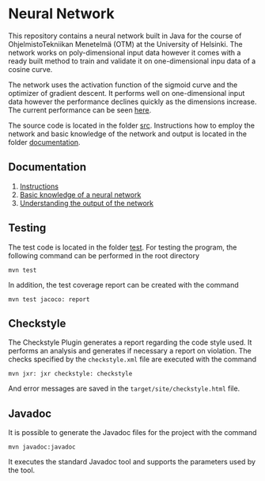 # Neural Network

This repository contains a neural network built in Java for the course of OhjelmistoTekniikan Menetelmä 
(OTM) at the University of Helsinki. The network works on poly-dimensional input data however it comes with a 
ready built method to train and validate it on one-dimensional inpu data of a cosine curve.

The network uses the activation function of the sigmoid curve and the optimizer of gradient descent.
It performs well on one-dimensional input data however the performance declines quickly as the dimensions increase.
The current performance can be seen [here](https://github.com/alintulu/NeuralNetwork/blob/master/src/README.md).

The source code 
is located in the folder [src](https://github.com/alintulu/NeuralNetwork/tree/master/src). Instructions how
to employ the network and basic knowledge of the network and output is located in the folder 
[documentation](https://github.com/alintulu/NeuralNetwork/tree/master/documentation).

## Documentation

  1. [Instructions](https://github.com/alintulu/NeuralNetwork/blob/master/documentation/Instructions.md)
  2. [Basic knowledge of a neural network](https://github.com/alintulu/NeuralNetwork/blob/master/documentation/UnderstandingTheNetwork.md)
  2. [Understanding the output of the network](https://github.com/alintulu/NeuralNetwork/blob/master/documentation/UnderstandingTheOutput.md)
  
## Testing

The test code is located in the folder [test](https://github.com/alintulu/NeuralNetwork/tree/master/test/neuralnetwork).
For testing the program, the following command can be performed in the root directory

```
mvn test
```

In addition, the test coverage report can be created with the command

```
mvn test jacoco: report
```

## Checkstyle

The Checkstyle Plugin generates a report regarding the code style used. It performs an analysis and 
generates if necessary a report on violation. The checks specified by the `checkstyle.xml` file are executed with the command

```
mvn jxr: jxr checkstyle: checkstyle 
```

And error messages are saved in the `target/site/checkstyle.html` file.

## Javadoc

It is possible to generate the Javadoc files for the project with the command

```
mvn javadoc:javadoc
```

It executes the standard Javadoc tool and supports the parameters used by the tool.
